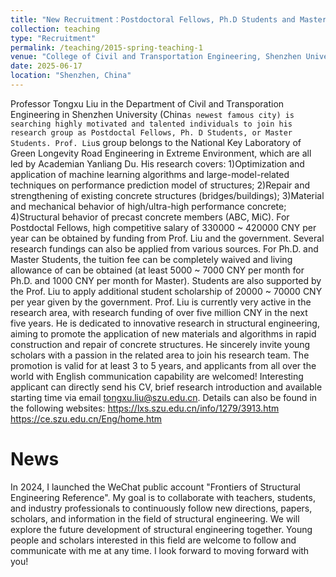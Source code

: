 ```yaml
---
title: "New Recruitment：Postdoctoral Fellows, Ph.D Students and Master students"
collection: teaching
type: "Recruitment"
permalink: /teaching/2015-spring-teaching-1
venue: "College of Civil and Transportation Engineering, Shenzhen University"
date: 2025-06-17
location: "Shenzhen, China"
---
```


Professor Tongxu Liu in the Department of Civil and Transporation Engineering in Shenzhen University (China`s newest famous city) is searching highly motivated and talented individuals to join his research group as Postdoctal Fellows, Ph. D Students, or Master Students. Prof. Liu`s group belongs to the National Key Laboratory of Green Longevity Road Engineering in Extreme Environment, which are all led by Academian Yanliang Du. His research covers: 
1)Optimization and application of machine learning algorithms and large-model-related techniques on performance prediction model of structures;
2)Repair and strengthening of existing concrete structures (bridges/buildings); 
3)Material and mechanical behavior of high/ultra-high performance concrete; 
4)Structural behavior of precast concrete members (ABC, MiC). 
For Postdoctal Fellows, high competitive salary of 330000 ~ 420000 CNY per year can be obtained by funding from Prof. Liu and the government. Several research fundings can also be applied from various sources. 
For Ph.D. and Master Students, the tuition fee can be completely waived and living allowance of  can be obtained (at least 5000 ~ 7000 CNY per month for Ph.D. and 1000 CNY per month for Master). Students are also supported by the Prof. Liu to apply additional student scholarship of 20000 ~ 70000 CNY per year given by the government.
Prof. Liu is currently very active in the research area, with research funding of over five million CNY in the next five years. He is dedicated to innovative research in structural engineering, aiming to promote the application of new materials and algorithms in rapid construction and repair of concrete structures. He sincerely invite young scholars with a passion in the related area to join his research team. The promotion is valid for at least 3 to 5 years, and applicants from all over the world with English communication capability are welcomed!
Interesting applicant can directly send his CV, brief research introduction and available starting time via email tongxu.liu@szu.edu.cn. Details can also be found in the following websites:
https://lxs.szu.edu.cn/info/1279/3913.htm
https://ce.szu.edu.cn/Eng/home.htm



News
======

In 2024, I launched the WeChat public account "Frontiers of Structural Engineering Reference". My goal is to collaborate with teachers, students, and industry professionals to continuously follow new directions, papers, scholars, and information in the field of structural engineering. We will explore the future development of structural engineering together. Young people and scholars interested in this field are welcome to follow and communicate with me at any time. I look forward to moving forward with you!
